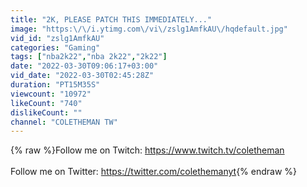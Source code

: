 ```yaml
---
title: "2K, PLEASE PATCH THIS IMMEDIATELY..."
image: "https:\/\/i.ytimg.com\/vi\/zslg1AmfkAU\/hqdefault.jpg"
vid_id: "zslg1AmfkAU"
categories: "Gaming"
tags: ["nba2k22","nba 2k22","2k22"]
date: "2022-03-30T09:06:17+03:00"
vid_date: "2022-03-30T02:45:28Z"
duration: "PT15M35S"
viewcount: "10972"
likeCount: "740"
dislikeCount: ""
channel: "COLETHEMAN TW"
---
```

{% raw %}Follow me on Twitch: <a rel="nofollow" target="blank" href="https://www.twitch.tv/coletheman">https://www.twitch.tv/coletheman</a><br /><br />Follow me on Twitter: <a rel="nofollow" target="blank" href="https://twitter.com/colethemanyt">https://twitter.com/colethemanyt</a>{% endraw %}
